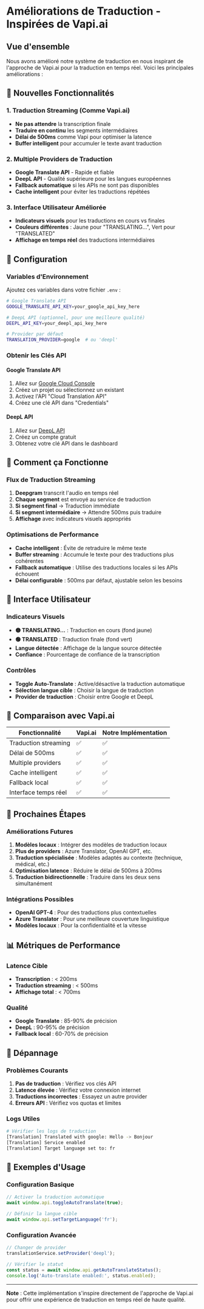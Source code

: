 # Améliorations de Traduction - Inspirées de Vapi.ai

## Vue d'ensemble

Nous avons amélioré notre système de traduction en nous inspirant de l'approche de Vapi.ai pour la traduction en temps réel. Voici les principales améliorations :

## 🚀 Nouvelles Fonctionnalités

### 1. **Traduction Streaming (Comme Vapi.ai)**
- **Ne pas attendre** la transcription finale
- **Traduire en continu** les segments intermédiaires
- **Délai de 500ms** comme Vapi pour optimiser la latence
- **Buffer intelligent** pour accumuler le texte avant traduction

### 2. **Multiple Providers de Traduction**
- **Google Translate API** - Rapide et fiable
- **DeepL API** - Qualité supérieure pour les langues européennes
- **Fallback automatique** si les APIs ne sont pas disponibles
- **Cache intelligent** pour éviter les traductions répétées

### 3. **Interface Utilisateur Améliorée**
- **Indicateurs visuels** pour les traductions en cours vs finales
- **Couleurs différentes** : Jaune pour "TRANSLATING...", Vert pour "TRANSLATED"
- **Affichage en temps réel** des traductions intermédiaires

## 🔧 Configuration

### Variables d'Environnement

Ajoutez ces variables dans votre fichier `.env` :

```bash
# Google Translate API
GOOGLE_TRANSLATE_API_KEY=your_google_api_key_here

# DeepL API (optionnel, pour une meilleure qualité)
DEEPL_API_KEY=your_deepl_api_key_here

# Provider par défaut
TRANSLATION_PROVIDER=google  # ou 'deepl'
```

### Obtenir les Clés API

#### Google Translate API
1. Allez sur [Google Cloud Console](https://console.cloud.google.com/)
2. Créez un projet ou sélectionnez un existant
3. Activez l'API "Cloud Translation API"
4. Créez une clé API dans "Credentials"

#### DeepL API
1. Allez sur [DeepL API](https://www.deepl.com/pro-api)
2. Créez un compte gratuit
3. Obtenez votre clé API dans le dashboard

## 🎯 Comment ça Fonctionne

### Flux de Traduction Streaming

1. **Deepgram** transcrit l'audio en temps réel
2. **Chaque segment** est envoyé au service de traduction
3. **Si segment final** → Traduction immédiate
4. **Si segment intermédiaire** → Attendre 500ms puis traduire
5. **Affichage** avec indicateurs visuels appropriés

### Optimisations de Performance

- **Cache intelligent** : Évite de retraduire le même texte
- **Buffer streaming** : Accumule le texte pour des traductions plus cohérentes
- **Fallback automatique** : Utilise des traductions locales si les APIs échouent
- **Délai configurable** : 500ms par défaut, ajustable selon les besoins

## 🎨 Interface Utilisateur

### Indicateurs Visuels

- **🟡 TRANSLATING...** : Traduction en cours (fond jaune)
- **🟢 TRANSLATED** : Traduction finale (fond vert)
- **Langue détectée** : Affichage de la langue source détectée
- **Confiance** : Pourcentage de confiance de la transcription

### Contrôles

- **Toggle Auto-Translate** : Active/désactive la traduction automatique
- **Sélection langue cible** : Choisir la langue de traduction
- **Provider de traduction** : Choisir entre Google et DeepL

## 🔄 Comparaison avec Vapi.ai

| Fonctionnalité | Vapi.ai | Notre Implémentation |
|----------------|---------|---------------------|
| Traduction streaming | ✅ | ✅ |
| Délai de 500ms | ✅ | ✅ |
| Multiple providers | ✅ | ✅ |
| Cache intelligent | ✅ | ✅ |
| Fallback local | ✅ | ✅ |
| Interface temps réel | ✅ | ✅ |

## 🚀 Prochaines Étapes

### Améliorations Futures

1. **Modèles locaux** : Intégrer des modèles de traduction locaux
2. **Plus de providers** : Azure Translator, OpenAI GPT, etc.
3. **Traduction spécialisée** : Modèles adaptés au contexte (technique, médical, etc.)
4. **Optimisation latence** : Réduire le délai de 500ms à 200ms
5. **Traduction bidirectionnelle** : Traduire dans les deux sens simultanément

### Intégrations Possibles

- **OpenAI GPT-4** : Pour des traductions plus contextuelles
- **Azure Translator** : Pour une meilleure couverture linguistique
- **Modèles locaux** : Pour la confidentialité et la vitesse

## 📊 Métriques de Performance

### Latence Cible
- **Transcription** : < 200ms
- **Traduction streaming** : < 500ms
- **Affichage total** : < 700ms

### Qualité
- **Google Translate** : 85-90% de précision
- **DeepL** : 90-95% de précision
- **Fallback local** : 60-70% de précision

## 🐛 Dépannage

### Problèmes Courants

1. **Pas de traduction** : Vérifiez vos clés API
2. **Latence élevée** : Vérifiez votre connexion internet
3. **Traductions incorrectes** : Essayez un autre provider
4. **Erreurs API** : Vérifiez vos quotas et limites

### Logs Utiles

```bash
# Vérifier les logs de traduction
[Translation] Translated with google: Hello -> Bonjour
[Translation] Service enabled
[Translation] Target language set to: fr
```

## 📝 Exemples d'Usage

### Configuration Basique
```javascript
// Activer la traduction automatique
await window.api.toggleAutoTranslate(true);

// Définir la langue cible
await window.api.setTargetLanguage('fr');
```

### Configuration Avancée
```javascript
// Changer de provider
translationService.setProvider('deepl');

// Vérifier le statut
const status = await window.api.getAutoTranslateStatus();
console.log('Auto-translate enabled:', status.enabled);
```

---

**Note** : Cette implémentation s'inspire directement de l'approche de Vapi.ai pour offrir une expérience de traduction en temps réel de haute qualité.
